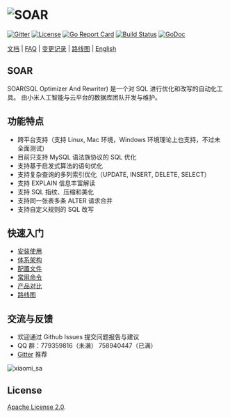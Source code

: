 # ![SOAR](https://raw.githubusercontent.com/XiaoMi/soar/master/doc/images/logo.png)

[![Gitter](https://badges.gitter.im/Join%20Chat.svg)](https://gitter.im/xiaomi-dba/soar)
[![License](https://img.shields.io/badge/License-Apache%202.0-blue.svg)](http://github.com/BruceDu521/soar/blob/master/LICENSE)
[![Go Report Card](https://goreportcard.com/badge/github.com/BruceDu521/soar)](https://goreportcard.com/report/github.com/BruceDu521/soar)
[![Build Status](https://travis-ci.org/XiaoMi/soar.svg?branch=master)](https://travis-ci.org/XiaoMi/soar)
[![GoDoc](https://godoc.org/github.com/BruceDu521/soar?status.svg)](https://godoc.org/github.com/BruceDu521/soar)

[文档](http://github.com/BruceDu521/soar/tree/master/doc) | [FAQ](http://github.com/BruceDu521/soar/blob/master/doc/FAQ.md) | [变更记录](http://github.com/BruceDu521/soar/blob/master/CHANGES.md) | [路线图](http://github.com/BruceDu521/soar/blob/master/doc/roadmap.md) | [English](http://github.com/BruceDu521/soar/blob/master/README_EN.md)

## SOAR

SOAR(SQL Optimizer And Rewriter) 是一个对 SQL 进行优化和改写的自动化工具。 由小米人工智能与云平台的数据库团队开发与维护。

## 功能特点

* 跨平台支持（支持 Linux, Mac 环境，Windows 环境理论上也支持，不过未全面测试）
* 目前只支持 MySQL 语法族协议的 SQL 优化
* 支持基于启发式算法的语句优化
* 支持复杂查询的多列索引优化（UPDATE, INSERT, DELETE, SELECT）
* 支持 EXPLAIN 信息丰富解读
* 支持 SQL 指纹、压缩和美化
* 支持同一张表多条 ALTER 请求合并
* 支持自定义规则的 SQL 改写

## 快速入门

* [安装使用](http://github.com/BruceDu521/soar/blob/master/doc/install.md)
* [体系架构](http://github.com/BruceDu521/soar/blob/master/doc/structure.md)
* [配置文件](http://github.com/BruceDu521/soar/blob/master/doc/config.md)
* [常用命令](http://github.com/BruceDu521/soar/blob/master/doc/cheatsheet.md)
* [产品对比](http://github.com/BruceDu521/soar/blob/master/doc/comparison.md)
* [路线图](http://github.com/BruceDu521/soar/blob/master/doc/roadmap.md)

## 交流与反馈

* 欢迎通过 Github Issues 提交问题报告与建议
* QQ 群：779359816（未满） 758940447（已满）
* [Gitter](https://gitter.im/xiaomi-dba/soar) 推荐

 ![xiaomi_sa](https://raw.githubusercontent.com/XiaoMi/soar/master/doc/images/xiaomi_sa.png)

## License

[Apache License 2.0](https://github.com/BruceDu521/soar/blob/master/LICENSE).
